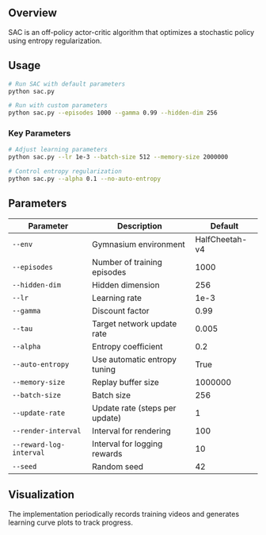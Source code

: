 ## Overview

SAC is an off-policy actor-critic algorithm that optimizes a stochastic policy using entropy regularization.



## Usage

```bash
# Run SAC with default parameters
python sac.py

# Run with custom parameters
python sac.py --episodes 1000 --gamma 0.99 --hidden-dim 256
```

### Key Parameters

```bash
# Adjust learning parameters
python sac.py --lr 1e-3 --batch-size 512 --memory-size 2000000

# Control entropy regularization
python sac.py --alpha 0.1 --no-auto-entropy
```

## Parameters

| Parameter | Description | Default |
|-----------|-------------|---------|
| `--env` | Gymnasium environment | HalfCheetah-v4 |
| `--episodes` | Number of training episodes | 1000 |
| `--hidden-dim` | Hidden dimension | 256 |
| `--lr` | Learning rate | 1e-3 |
| `--gamma` | Discount factor | 0.99 |
| `--tau` | Target network update rate | 0.005 |
| `--alpha` | Entropy coefficient | 0.2 |
| `--auto-entropy` | Use automatic entropy tuning | True |
| `--memory-size` | Replay buffer size | 1000000 |
| `--batch-size` | Batch size | 256 |
| `--update-rate` | Update rate (steps per update) | 1 |
| `--render-interval` | Interval for rendering | 100 |
| `--reward-log-interval` | Interval for logging rewards | 10 |
| `--seed` | Random seed | 42 |


## Visualization

The implementation periodically records training videos and generates learning curve plots to track progress.
